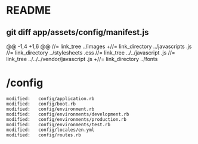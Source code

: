 # README



## git diff app/assets/config/manifest.js

@@ -1,4 +1,6 @@
 //= link_tree ../images
+//= link_directory ../javascripts .js
 //= link_directory ../stylesheets .css
 //= link_tree ../../javascript .js
 //= link_tree ../../../vendor/javascript .js
+//= link_directory ../fonts


# /config

	modified:   config/application.rb
	modified:   config/boot.rb
	modified:   config/environment.rb
	modified:   config/environments/development.rb
	modified:   config/environments/production.rb
	modified:   config/environments/test.rb
	modified:   config/locales/en.yml
	modified:   config/routes.rb
